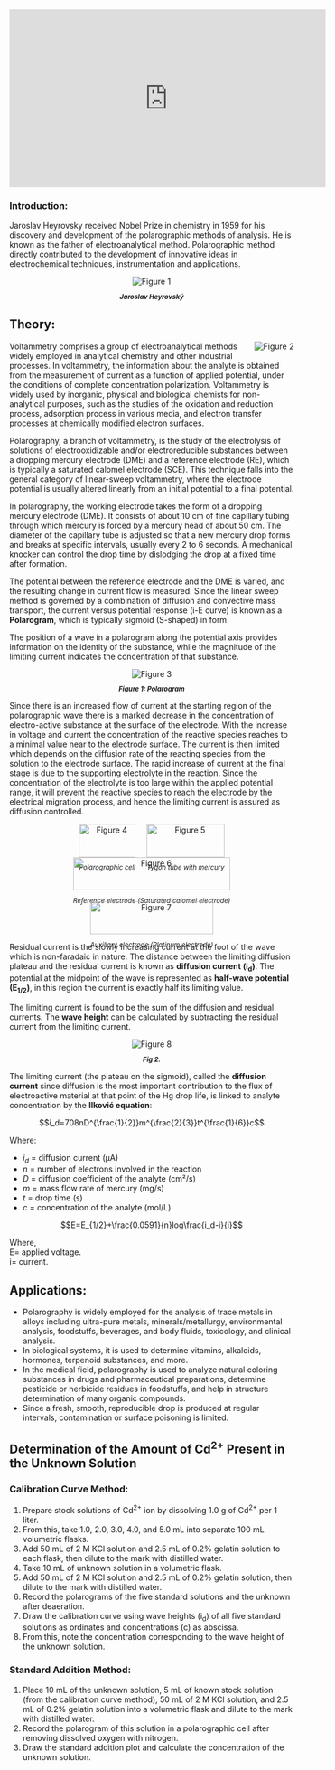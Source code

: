 


<iframe width="560" height="315" src="https://www.youtube.com/embed/C8CM7d5e5Vg" title="YouTube video player" frameborder="0" allow="accelerometer; autoplay; clipboard-write; encrypted-media; gyroscope; picture-in-picture; web-share" referrerpolicy="strict-origin-when-cross-origin" allowfullscreen></iframe>



### Introduction:
 

Jaroslav Heyrovsky received Nobel Prize in chemistry in 1959 for his discovery and development of the polarographic methods of analysis. He is known as the father of electroanalytical method. Polarographic method directly contributed to the development of innovative ideas in electrochemical techniques, instrumentation and applications.


<div style="display: block; margin-left: auto; margin-right: auto; text-align: center; width: fit-content;"><img src="./images/figure1.jpg" alt="Figure 1" style="max-width: 600px; height: auto;"><p style="text-align: center; font-size: smaller; font-style: italic;"><strong>Jaroslav Heyrovský</strong></p></div>



<h2>Theory:</h2>


<div style="float: right; margin-left: 20px;"> <img src="./images/figure2.jpg" alt="Figure 2" style="max-width: 300px; height: auto;"> <p style="text-align: center; font-size: smaller; font-style: italic;"></p> </div>


<p>
Voltammetry comprises a group of electroanalytical methods widely employed in analytical chemistry and other industrial processes. 
In voltammetry, the information about the analyte is obtained from the measurement of current as a function of applied potential, 
under the conditions of complete concentration polarization. Voltammetry is widely used by inorganic, physical and biological chemists 
for non-analytical purposes, such as the studies of the oxidation and reduction process, adsorption process in various media, 
and electron transfer processes at chemically modified electron surfaces.
</p>

<p>
Polarography, a branch of voltammetry, is the study of the electrolysis of solutions of electrooxidizable and/or electroreducible substances 
between a dropping mercury electrode (DME) and a reference electrode (RE), which is typically a saturated calomel electrode (SCE). 
This technique falls into the general category of linear-sweep voltammetry, where the electrode potential is usually altered linearly 
from an initial potential to a final potential.
</p>

<p>
In polarography, the working electrode takes the form of a dropping mercury electrode (DME). It consists of about 10 cm of fine capillary tubing 
through which mercury is forced by a mercury head of about 50 cm. The diameter of the capillary tube is adjusted so that a new mercury drop 
forms and breaks at specific intervals, usually every 2 to 6 seconds. A mechanical knocker can control the drop time by dislodging 
the drop at a fixed time after formation.
</p>

<p>
The potential between the reference electrode and the DME is varied, and the resulting change in current flow is measured. Since 
the linear sweep method is governed by a combination of diffusion and convective mass transport, the current versus potential 
response (i-E curve) is known as a <strong>Polarogram</strong>, which is typically sigmoid (S-shaped) in form.
</p>

<p>
The position of a wave in a polarogram along the potential axis provides information on the identity of the substance, 
while the magnitude of the limiting current indicates the concentration of that substance.
</p>

<div style="display: block; margin-left: auto; margin-right: auto; text-align: center; width: fit-content;"><img src="./images/figure3.jpg" alt="Figure 3" style="max-width: 600px; height: auto;"><p style="text-align: center; font-size: smaller; font-style: italic;"><strong>Figure 1: Polarogram </strong></p></div>

Since there is an increased flow of current at the starting region of the polarographic wave there is a marked decrease in the concentration of electro-active substance at the surface of the electrode. With the increase in voltage and current the concentration of the reactive species reaches to a minimal value near to the electrode surface. The current is then limited which depends on the diffusion rate of the reacting species from the solution to the electrode surface. The rapid increase of current at the final stage is due to the supporting electrolyte in the reaction. Since the concentration of the electrolyte is too large within the applied potential range, it will prevent the reactive species to reach the electrode by the electrical migration process, and hence the limiting current is assured as diffusion controlled.


<div style="display: flex; justify-content: center; gap: 20px; flex-wrap: wrap; text-align: center;">
<div style="max-width: 600px;">
<img src="./images/figure4.jpg" alt="Figure 4" style="width: 100%; height: auto;">
<p style="font-size: smaller; font-style: italic;">Polarographic cell </p>
</div>
<div style="max-width: 600px;">
<img src="./images/figure5.jpg" alt="Figure 5" style="width: 100%; height: auto;">
<p style="font-size: smaller; font-style: italic;">Tygon tube with mercury</p>
</div></div>

<div style="display: flex; justify-content: center; gap: 20px; flex-wrap: wrap; text-align: center;">
<div style="max-width: 600px;">
<img src="./images/figure6.jpg" alt="Figure 6" style="width: 100%; height: auto;">
<p style="font-size: smaller; font-style: italic;">Reference electrode (Saturated calomel electrode)</p>
</div>
<div style="max-width: 600px;">
<img src="./images/figure7.jpg" alt="Figure 7" style="width: 100%; height: auto;">
<p style="font-size: smaller; font-style: italic;">Auxillary electrode (Platinum electrode)</p>
</div></div>


<p>
Residual current is the slowly increasing current at the foot of the wave which is non-faradaic in nature. 
The distance between the limiting diffusion plateau and the residual current is known as <strong>diffusion current (i<sub>d</sub>)</strong>. 
The potential at the midpoint of the wave is represented as <strong>half-wave potential (E<sub>1/2</sub>)</strong>, 
in this region the current is exactly half its limiting value.
</p>

<p>
The limiting current is found to be the sum of the diffusion and residual currents. 
The <strong>wave height</strong> can be calculated by subtracting the residual current from the limiting current.
</p>

<div style="display: block; margin-left: auto; margin-right: auto; text-align: center; width: fit-content;"><img src="./images/figure8.jpg" alt="Figure 8" style="max-width: 600px; height: auto;"><p style="text-align: center; font-size: smaller; font-style: italic;"><strong>Fig 2.</strong></p></div>


<p>
The limiting current (the plateau on the sigmoid), called the <strong>diffusion current</strong> since diffusion is the most important contribution to the flux of electroactive material at that point of the Hg drop life, is linked to analyte concentration by the <strong>Ilković equation</strong>:
</p>

$$i_d=708nD^{\frac{1}{2}}m^{\frac{2}{3}}t^{\frac{1}{6}}c$$

<p>
Where:
<ul>
  <li><i>i<sub>d</sub></i> = diffusion current (μA)</li>
  <li><i>n</i> = number of electrons involved in the reaction</li>
  <li><i>D</i> = diffusion coefficient of the analyte (cm²/s)</li>
  <li><i>m</i> = mass flow rate of mercury (mg/s)</li>
  <li><i>t</i> = drop time (s)</li>
  <li><i>c</i> = concentration of the analyte (mol/L)</li>
</ul>
</p>

$$E=E_{1/2}+\frac{0.0591}{n}log\frac{i_d-i}{i}$$



Where,<br>
E= applied voltage.<br>
i= current.<br>

<h2>Applications:</h2>
<ul>
  <li>Polarography is widely employed for the analysis of trace metals in alloys including ultra-pure metals, minerals/metallurgy, environmental analysis, foodstuffs, beverages, and body fluids, toxicology, and clinical analysis.</li>
  <li>In biological systems, it is used to determine vitamins, alkaloids, hormones, terpenoid substances, and more.</li>
  <li>In the medical field, polarography is used to analyze natural coloring substances in drugs and pharmaceutical preparations, determine pesticide or herbicide residues in foodstuffs, and help in structure determination of many organic compounds.</li>
  <li>Since a fresh, smooth, reproducible drop is produced at regular intervals, contamination or surface poisoning is limited.</li>
</ul>

<h2>Determination of the Amount of Cd<sup>2+</sup> Present in the Unknown Solution</h2>

<h3>Calibration Curve Method:</h3>
<ol>
  <li>Prepare stock solutions of Cd<sup>2+</sup> ion by dissolving 1.0 g of Cd<sup>2+</sup> per 1 liter.</li>
  <li>From this, take 1.0, 2.0, 3.0, 4.0, and 5.0 mL into separate 100 mL volumetric flasks.</li>
  <li>Add 50 mL of 2 M KCl solution and 2.5 mL of 0.2% gelatin solution to each flask, then dilute to the mark with distilled water.</li>
  <li>Take 10 mL of unknown solution in a volumetric flask.</li>
  <li>Add 50 mL of 2 M KCl solution and 2.5 mL of 0.2% gelatin solution, then dilute to the mark with distilled water.</li>
  <li>Record the polarograms of the five standard solutions and the unknown after deaeration.</li>
  <li>Draw the calibration curve using wave heights (i<sub>d</sub>) of all five standard solutions as ordinates and concentrations (c) as abscissa.</li>
  <li>From this, note the concentration corresponding to the wave height of the unknown solution.</li>
</ol>

<h3>Standard Addition Method:</h3>
<ol>
  <li>Place 10 mL of the unknown solution, 5 mL of known stock solution (from the calibration curve method), 50 mL of 2 M KCl solution, and 2.5 mL of 0.2% gelatin solution into a volumetric flask and dilute to the mark with distilled water.</li>
  <li>Record the polarogram of this solution in a polarographic cell after removing dissolved oxygen with nitrogen.</li>
  <li>Draw the standard addition plot and calculate the concentration of the unknown solution.</li>
</ol>





